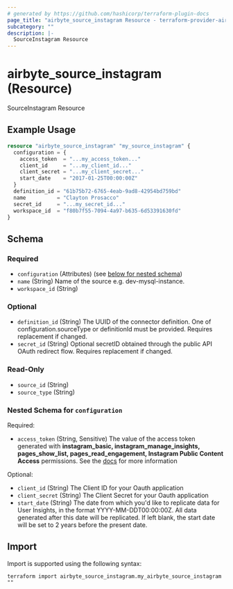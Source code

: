 ```yaml
---
# generated by https://github.com/hashicorp/terraform-plugin-docs
page_title: "airbyte_source_instagram Resource - terraform-provider-airbyte"
subcategory: ""
description: |-
  SourceInstagram Resource
---
```


# airbyte_source_instagram (Resource)

SourceInstagram Resource

## Example Usage

```terraform
resource "airbyte_source_instagram" "my_source_instagram" {
  configuration = {
    access_token  = "...my_access_token..."
    client_id     = "...my_client_id..."
    client_secret = "...my_client_secret..."
    start_date    = "2017-01-25T00:00:00Z"
  }
  definition_id = "61b75b72-6765-4eab-9ad8-42954bd759bd"
  name          = "Clayton Prosacco"
  secret_id     = "...my_secret_id..."
  workspace_id  = "f80b7f55-7094-4a97-b635-6d53391630fd"
}
```

<!-- schema generated by tfplugindocs -->
## Schema

### Required

- `configuration` (Attributes) (see [below for nested schema](#nestedatt--configuration))
- `name` (String) Name of the source e.g. dev-mysql-instance.
- `workspace_id` (String)

### Optional

- `definition_id` (String) The UUID of the connector definition. One of configuration.sourceType or definitionId must be provided. Requires replacement if changed.
- `secret_id` (String) Optional secretID obtained through the public API OAuth redirect flow. Requires replacement if changed.

### Read-Only

- `source_id` (String)
- `source_type` (String)

<a id="nestedatt--configuration"></a>
### Nested Schema for `configuration`

Required:

- `access_token` (String, Sensitive) The value of the access token generated with <b>instagram_basic, instagram_manage_insights, pages_show_list, pages_read_engagement, Instagram Public Content Access</b> permissions. See the <a href="https://docs.airbyte.com/integrations/sources/instagram/#step-1-set-up-instagram">docs</a> for more information

Optional:

- `client_id` (String) The Client ID for your Oauth application
- `client_secret` (String) The Client Secret for your Oauth application
- `start_date` (String) The date from which you'd like to replicate data for User Insights, in the format YYYY-MM-DDT00:00:00Z. All data generated after this date will be replicated. If left blank, the start date will be set to 2 years before the present date.

## Import

Import is supported using the following syntax:

```shell
terraform import airbyte_source_instagram.my_airbyte_source_instagram ""
```
